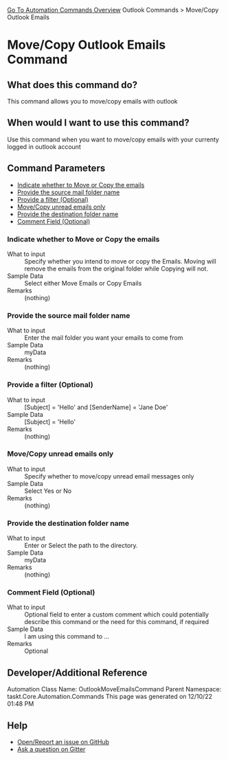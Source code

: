<!--TITLE: Move/Copy Outlook Emails Command -->
<!-- SUBTITLE: a command in the Outlook Commands group. -->
[Go To Automation Commands Overview](/automation-commands.md)
Outlook Commands &gt; Move/Copy Outlook Emails


# Move/Copy Outlook Emails Command


## What does this command do?
This command allows you to move/copy emails with outlook


## When would I want to use this command?
Use this command when you want to move/copy emails with your currenty logged in outlook account


## Command Parameters
- [Indicate whether to Move or Copy the emails](#param_0)
- [Provide the source mail folder name](#param_1)
- [Provide a filter (Optional)](#param_2)
- [Move/Copy unread emails only](#param_3)
- [Provide the destination folder name](#param_4)
- [Comment Field (Optional)](#param_5)


<a id="param_0"></a>
### Indicate whether to Move or Copy the emails


<dl>
<dt>What to input</dt><dd>Specify whether you intend to move or copy the Emails. Moving will remove the emails from the original folder while Copying will not.</dd>
<dt>Sample Data</dt><dd>Select either Move Emails or Copy Emails</dd>
<dt>Remarks</dt><dd>(nothing)</dd>
</dl>




<a id="param_1"></a>
### Provide the source mail folder name


<dl>
<dt>What to input</dt><dd>Enter the mail folder you want your emails to come from</dd>
<dt>Sample Data</dt><dd>myData</dd>
<dt>Remarks</dt><dd>(nothing)</dd>
</dl>




<a id="param_2"></a>
### Provide a filter (Optional)


<dl>
<dt>What to input</dt><dd>[Subject] = 'Hello' and [SenderName] = 'Jane Doe'</dd>
<dt>Sample Data</dt><dd>[Subject] = 'Hello'</dd>
<dt>Remarks</dt><dd>(nothing)</dd>
</dl>




<a id="param_3"></a>
### Move/Copy unread emails only


<dl>
<dt>What to input</dt><dd>Specify whether to move/copy unread email messages only</dd>
<dt>Sample Data</dt><dd>Select Yes or No</dd>
<dt>Remarks</dt><dd>(nothing)</dd>
</dl>




<a id="param_4"></a>
### Provide the destination folder name


<dl>
<dt>What to input</dt><dd>Enter or Select the path to the directory.</dd>
<dt>Sample Data</dt><dd>myData</dd>
<dt>Remarks</dt><dd>(nothing)</dd>
</dl>




<a id="param_5"></a>
### Comment Field (Optional)


<dl>
<dt>What to input</dt><dd>Optional field to enter a custom comment which could potentially describe this command or the need for this command, if required</dd>
<dt>Sample Data</dt><dd>I am using this command to ...</dd>
<dt>Remarks</dt><dd>Optional</dd>
</dl>




## Developer/Additional Reference
Automation Class Name: OutlookMoveEmailsCommand
Parent Namespace: taskt.Core.Automation.Commands
This page was generated on 12/10/22 01:48 PM


## Help
- [Open/Report an issue on GitHub](https://github.com/rcktrncn/taskt/issues/new)
- [Ask a question on Gitter](https://gitter.im/taskt-rpa/Lobby)
